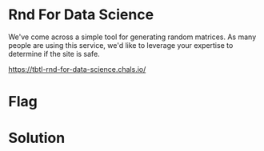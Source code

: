 # Rnd For Data Science
We've come across a simple tool for generating random matrices. As many people are using this service, we'd like to leverage your expertise to determine if the site is safe.

https://tbtl-rnd-for-data-science.chals.io/

# Flag


# Solution

